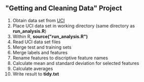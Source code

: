 ## "Getting and Cleaning Data" Project

1. Obtain data set from [UCI]("https://d396qusza40orc.cloudfront.net/getdata%2Fprojectfiles%2FUCI%20HAR%20Dataset.zip")
2. Place UCI data set in working directory (same directory as **run_analysis.R**)
3. Within R, **source("run_analysis.R")**
4. Read UCI data set files
5. Merge test and training sets
6. Merge labels and features
7. Rename features to discriptive feature names
8. Calculate mean and standard deviation for selected features
9. Calculate averages
10. Write result to **tidy.txt**
